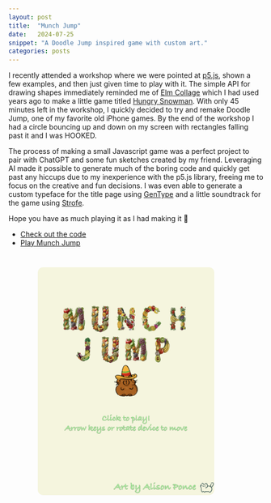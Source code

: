 ```yaml
---
layout: post
title:  "Munch Jump"
date:   2024-07-25
snippet: "A Doodle Jump inspired game with custom art."
categories: posts
---
```


I recently attended a workshop where we were pointed at
[p5.js](https://p5js.org/), shown a few examples, and then just given time to
play with it. The simple API for drawing shapes immediately reminded me of [Elm
Collage](https://github.com/timjs/elm-collage) which I had used years ago to
make a little game titled [Hungry
Snowman](https://chipjacks.com/hungry-snowman/). With only 45 minutes left in
the workshop, I quickly decided to try and remake Doodle Jump, one of my
favorite old iPhone games. By the end of the workshop I had a circle bouncing
up and down on my screen with rectangles falling past it and I was HOOKED.

The process of making a small Javascript game was a perfect project to pair
with ChatGPT and some fun sketches created by my friend. Leveraging AI made it
possible to generate much of the boring code and quickly get past any hiccups
due to my inexperience with the p5.js library, freeing me to focus on the
creative and fun decisions. I was even able to generate a custom typeface for
the title page using [GenType](https://labs.google/gentype) and a little
soundtrack for the game using [Strofe](https://www.strofe.com/library).

Hope you have as much playing it as I had making it 🤘

- [Check out the code](https://github.com/chipjacks/munch-jump)
- [Play Munch Jump](https://chipjacks.com/munch-jump/)

<div style="display: flex; justify-content: center; margin: 40px 0;">
  <a href="https://chipjacks.com/munch-jump/">
    <img src="/images/munch_jump.png" style="max-height: 500px; max-width: 90%; object-fit: contain; border-radius: 10px; margin: auto;"/>
  </a>
</div>
